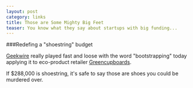 ```yaml
---
layout: post
category: links
title: Those are Some Mighty Big Feet
teaser: You know what they say about startups with big funding...
---
```


###Redefing a "shoestring" budget

[Geekwire](http://www.geekwire.com/2012/startup-spotlight-28yearold-entrepreneur-guides-greencupboards-profits-shoestring) really played fast and loose with the word "bootstrapping" today applying it to eco-product retailer [Greencupboards](http://www.greencupboards.com/).

If $288,000 is shoestring, it's safe to say those are shoes you could be murdered over.



 


